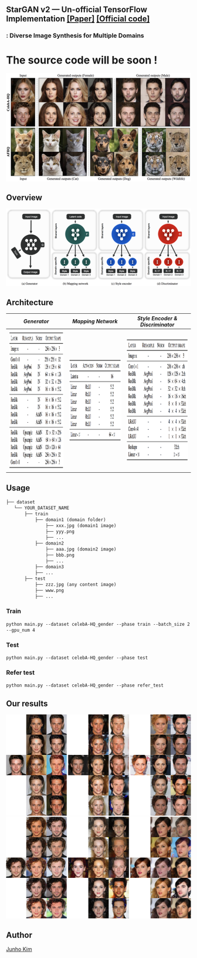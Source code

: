 ## StarGAN v2 &mdash; Un-official TensorFlow Implementation [[Paper]](https://arxiv.org/abs/1912.01865) [[Official code]](https://github.com/clovaai/stargan-v2)
### : Diverse Image Synthesis for Multiple Domains
# The source code will be soon !

<div align="center">
  <img src="./assets/teaser.png">
</div>

## Overview
<div align="center">
  <img src="./assets/overview.png">
</div>

## Architecture
*Generator* | *Mapping Network* | *Style Encoder & Discriminator* |
:---: | :---: | :---: |
<img src = './assets/g_archi.png' width = '408px' height = '380px'> | <img src = './assets/mapping_achi.png' width = '406px' height = '227px'> | <img src = './assets/sty_and_dis_archi.png' width = '412px' height = '338px'> |


## Usage
```
├── dataset
   └── YOUR_DATASET_NAME
       ├── train
           ├── domain1 (domain folder)
               ├── xxx.jpg (domain1 image)
               ├── yyy.png
               ├── ...
           ├── domain2
               ├── aaa.jpg (domain2 image)
               ├── bbb.png
               ├── ...
           ├── domain3
           ├── ...
       ├── test
           ├── zzz.jpg (any content image)
           ├── www.png
           ├── ...
```

### Train
```
python main.py --dataset celebA-HQ_gender --phase train --batch_size 2 --gpu_num 4
```

### Test
```
python main.py --dataset celebA-HQ_gender --phase test
```

### Refer test
```
python main.py --dataset celebA-HQ_gender --phase refer_test
```

## Our results
<div align="center">
  <img src="./assets/result1.png">
</div>

<div align="center">
  <img src="./assets/result2.png">
</div>

## Author
[Junho Kim](http://bit.ly/jhkim_ai)
